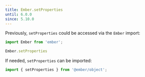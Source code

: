 ```yaml
---
title: Ember.setProperties
until: 6.0.0
since: 5.10.0
---
```



Previously, `setProperties` could be accessed via the `Ember` import:
```js
import Ember from 'ember';

Ember.setProperties
```

If needed, `setProperties` can be imported:
```js
import { setProperties } from '@ember/object';
```
